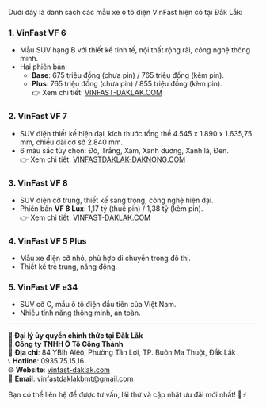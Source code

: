 Dưới đây là danh sách các mẫu xe ô tô điện VinFast hiện có tại Đắk Lắk:

### **1. VinFast VF 6**  
- Mẫu SUV hạng B với thiết kế tinh tế, nội thất rộng rãi, công nghệ thông minh.  
- Hai phiên bản:  
  - **Base**: 675 triệu đồng (chưa pin) / 765 triệu đồng (kèm pin).  
  - **Plus**: 765 triệu đồng (chưa pin) / 855 triệu đồng (kèm pin).  
👉 Xem chi tiết: [VINFAST-DAKLAK.COM](https://vinfast-daklak.com/)  

### **2. VinFast VF 7**  
- SUV điện thiết kế hiện đại, kích thước tổng thể 4.545 x 1.890 x 1.635,75 mm, chiều dài cơ sở 2.840 mm.  
- 6 màu sắc tùy chọn: Đỏ, Trắng, Xám, Xanh dương, Xanh lá, Đen.  
👉 Xem chi tiết: [VINFASTDAKLAK-DAKNONG.COM](https://vinfastdaklak-daknong.com/)  

### **3. VinFast VF 8**  
- SUV điện cỡ trung, thiết kế sang trọng, công nghệ hiện đại.  
- Phiên bản **VF 8 Lux**: 1,17 tỷ (thuê pin) / 1,38 tỷ (kèm pin).  
👉 Xem chi tiết: [VINFAST-DAKLAK.COM](https://vinfast-daklak.com/)  

### **4. VinFast VF 5 Plus**  
- Mẫu xe điện cỡ nhỏ, phù hợp di chuyển trong đô thị.  
- Thiết kế trẻ trung, năng động.  

### **5. VinFast VF e34**  
- SUV cỡ C, mẫu ô tô điện đầu tiên của Việt Nam.  
- Nhiều tính năng thông minh, an toàn.  

---

**📍 Đại lý ủy quyền chính thức tại Đắk Lắk**  
🏢 **Công ty TNHH Ô Tô Công Thành**  
📍 **Địa chỉ**: 84 YBih Alêô, Phường Tân Lợi, TP. Buôn Ma Thuột, Đắk Lắk  
📞 **Hotline**: 0935.75.15.16  
🌐 **Website**: [vinfast-daklak.com](https://vinfast-daklak.com/)  
📧 **Email**: vinfastdaklakbmt@gmail.com  

Bạn có thể liên hệ để được tư vấn, lái thử và cập nhật ưu đãi mới nhất! 🚗⚡
